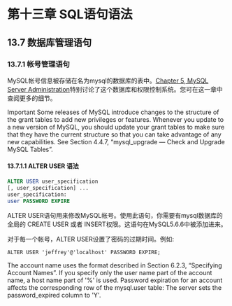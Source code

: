 # 第十三章 SQL语句语法

## 13.7 数据库管理语句

### 13.7.1 帐号管理语句

MySQL帐号信息被存储在名为mysql的数据库的表中。[Chapter 5, MySQL Server Administration][05]特别讨论了这个数据库和权限控制系统。您可在这一章中查阅更多的细节。

[05]: ./docs/Chapter_05/

Important
Some releases of MySQL introduce changes to the structure of the grant tables
to add new privileges or features. Whenever you update to a new version of
MySQL, you should update your grant tables to make sure that they have the
current structure so that you can take advantage of any new capabilities. See
Section 4.4.7, “mysql_upgrade — Check and Upgrade MySQL Tables”.

#### 13.7.1.1 ALTER USER 语法

```sql
ALTER USER user_specification
[, user_specification] ...
user_specification:
user PASSWORD EXPIRE
```



ALTER USER语句用来修改MySQL帐号。使用此语句，你需要有mysql数据库的全局的 CREATE USER 或者 INSERT权限。这语句在MySQL5.6.6中被添加进来。

对于每一个帐号，ALTER USER设置了密码的过期时间。例如:

```
ALTER USER 'jeffrey'@'localhost' PASSWORD EXPIRE;
```

The account name uses the format described in Section 6.2.3, “Specifying Account Names”. If you
specify only the user name part of the account name, a host name part of '%' is used.
Password expiration for an account affects the corresponding row of the mysql.user table: The
server sets the password_expired column to 'Y'.